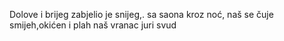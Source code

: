  Dolove i brijeg zabjelio je snijeg,. sa saona kroz noć, naš se čuje smijeh,okićen i plah naš vranac juri svud